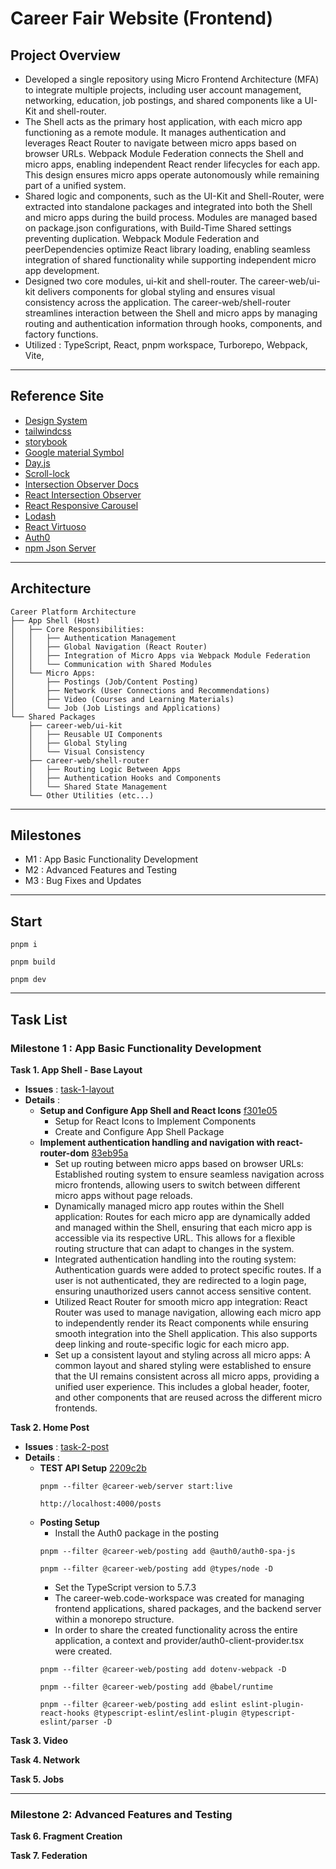 # Career Fair Website (Frontend)

## Project Overview

-   Developed a single repository using Micro Frontend Architecture (MFA) to integrate multiple projects, including user account management, networking, education, job postings, and shared components like a UI-Kit and shell-router.
-   The Shell acts as the primary host application, with each micro app functioning as a remote module. It manages authentication and leverages React Router to navigate between micro apps based on browser URLs. Webpack Module Federation connects the Shell and micro apps, enabling independent React render lifecycles for each app. This design ensures micro apps operate autonomously while remaining part of a unified system.
-   Shared logic and components, such as the UI-Kit and Shell-Router, were extracted into standalone packages and integrated into both the Shell and micro apps during the build process. Modules are managed based on package.json configurations, with Build-Time Shared settings preventing duplication. Webpack Module Federation and peerDependencies optimize React library loading, enabling seamless integration of shared functionality while supporting independent micro app development.
-   Designed two core modules, ui-kit and shell-router. The career-web/ui-kit delivers components for global styling and ensures visual consistency across the application. The career-web/shell-router streamlines interaction between the Shell and micro apps by managing routing and authentication information through hooks, components, and factory functions.
-   Utilized : TypeScript, React, pnpm workspace, Turborepo, Webpack, Vite,

---

## Reference Site

-   [Design System](https://primer.style/components)
-   [tailwindcss](https://tailwindcss.com/docs)
-   [storybook](https://storybook.js.org/)
-   [Google material Symbol](https://fonts.google.com/iconss)
-   [Day.js](https://day.js.org/docs/en/installation/installation)
-   [Scroll-lock](https://www.npmjs.com/package/scroll-lock)
-   [Intersection Observer Docs](https://developer.mozilla.org/en-US/docs/Web/API/Intersection_Observer_API)
-   [React Intersection Observer](https://www.npmjs.com/package/react-intersection-observer)
-   [React Responsive Carousel](https://react-responsive-carousel.js.org/)
-   [Lodash](https://lodash.com/docs/#throttle)
-   [React Virtuoso](https://virtuoso.dev/)
-   [Auth0](https://auth0.com)
-   [npm Json Server](https://github.com/typicode/json-server/tree/v0)

---

## Architecture

```
Career Platform Architecture
├── App Shell (Host)
│   ├── Core Responsibilities:
│   │   ├── Authentication Management
│   │   ├── Global Navigation (React Router)
│   │   ├── Integration of Micro Apps via Webpack Module Federation
│   │   └── Communication with Shared Modules
│   └── Micro Apps:
│       ├── Postings (Job/Content Posting)
│       ├── Network (User Connections and Recommendations)
│       ├── Video (Courses and Learning Materials)
│       └── Job (Job Listings and Applications)
└── Shared Packages
    ├── career-web/ui-kit
    │   ├── Reusable UI Components
    │   ├── Global Styling
    │   └── Visual Consistency
    ├── career-web/shell-router
    │   ├── Routing Logic Between Apps
    │   ├── Authentication Hooks and Components
    │   └── Shared State Management
    └── Other Utilities (etc...)
```

---

## Milestones

-   M1 : App Basic Functionality Development
-   M2 : Advanced Features and Testing
-   M3 : Bug Fixes and Updates

---

## Start

```
pnpm i
```

```
pnpm build
```

```
pnpm dev
```

---

## Task List

### Milestone 1 : App Basic Functionality Development

**Task 1. App Shell - Base Layout**

-   **Issues** : [task-1-layout](https://github.com/ld5ehom/career-web/tree/task-1-layout)
-   **Details** :
    -   **Setup and Configure App Shell and React Icons** [f301e05](https://github.com/ld5ehom/career-web/commit/f301e0522042430fdd637021ef85b6a9c70e0805)
        -   Setup for React Icons to Implement Components
        -   Create and Configure App Shell Package
    -   **Implement authentication handling and navigation with react-router-dom** [83eb95a](https://github.com/ld5ehom/career-web/commit/83eb95abd9113cd7790af6d3d5645f13004cc8fa)
        -   Set up routing between micro apps based on browser URLs: Established routing system to ensure seamless navigation across micro frontends, allowing users to switch between different micro apps without page reloads.
        -   Dynamically managed micro app routes within the Shell application: Routes for each micro app are dynamically added and managed within the Shell, ensuring that each micro app is accessible via its respective URL. This allows for a flexible routing structure that can adapt to changes in the system.
        -   Integrated authentication handling into the routing system: Authentication guards were added to protect specific routes. If a user is not authenticated, they are redirected to a login page, ensuring unauthorized users cannot access sensitive content.
        -   Utilized React Router for smooth micro app integration: React Router was used to manage navigation, allowing each micro app to independently render its React components while ensuring smooth integration into the Shell application. This also supports deep linking and route-specific logic for each micro app.
        -   Set up a consistent layout and styling across all micro apps: A common layout and shared styling were established to ensure that the UI remains consistent across all micro apps, providing a unified user experience. This includes a global header, footer, and other components that are reused across the different micro frontends.

**Task 2. Home Post**

-   **Issues** : [task-2-post](https://github.com/ld5ehom/career-web/tree/task-2-post)
-   **Details** :
    -   **TEST API Setup** [2209c2b](https://github.com/ld5ehom/career-web/commit/2209c2be6294e6893e1a56263de46cf2b05df0c1)
        ```
        pnpm --filter @career-web/server start:live
        ```
        ```
        http://localhost:4000/posts
        ```
    -   **Posting Setup**
        -   Install the Auth0 package in the posting
        ```
        pnpm --filter @career-web/posting add @auth0/auth0-spa-js
        ```
        ```
        pnpm --filter @career-web/posting add @types/node -D
        ```
        -   Set the TypeScript version to 5.7.3
        -   The career-web.code-workspace was created for managing frontend applications, shared packages, and the backend server within a monorepo structure.
        -   In order to share the created functionality across the entire application, a context and provider/auth0-client-provider.tsx were created.
        ```
        pnpm --filter @career-web/posting add dotenv-webpack -D
        ```
        ```
        pnpm --filter @career-web/posting add @babel/runtime
        ```
        ```
        pnpm --filter @career-web/posting add eslint eslint-plugin-react-hooks @typescript-eslint/eslint-plugin @typescript-eslint/parser -D
        ```

**Task 3. Video**

**Task 4. Network**

**Task 5. Jobs**

---

### Milestone 2: Advanced Features and Testing

**Task 6. Fragment Creation**

**Task 7. Federation**
